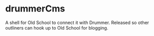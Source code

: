 # drummerCms
A shell for Old School to connect it with Drummer. Released so other outliners can hook up to Old School for blogging.
